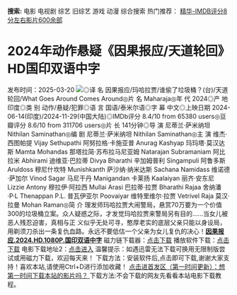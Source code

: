 **搜索:** 电影 电视剧 综艺 旧综艺 游戏 动漫 综合搜索 热门推荐： [精华-IMDB评分8分左右影片600余部](https://www.dytt8.com/html/gndy/jddy/20160320/50510.html)
# 2024年动作悬疑《因果报应/天道轮回》HD国印双语中字
发布时间：2025-03-20 
![](https://img9.doubanio.com/view/photo/l_ratio_poster/public/p2915350868.jpg)◎译 名 因果报应/玛哈拉贾/谁偷了垃圾桶？(台)/天道轮回/What Goes Around Comes Around◎片 名 Maharaja◎年 代 2024◎产 地 印度◎类 别 动作/悬疑/犯罪◎语 言 国语/泰米尔语◎字 幕 中文◎上映日期 2024-06-14(印度)/2024-11-29(中国大陆)◎IMDb评分 8.4/10 from 65380 users◎豆瓣评分 8.6/10 from 311706 users◎片 长 141分钟◎导 演 尼蒂兰·萨米纳坦 Nithilan Saminathan◎编 剧 尼蒂兰·萨米纳坦 Nithilan Saminathan◎主 演 维杰·西图帕提 Vijay Sethupathi 阿努拉格·卡施亚普 Anurag Kashyap 玛玛塔·莫汉达斯 Mamta Mohandas 那塔拉简·苏布拉马尼亚姆 Natarajan Subramaniam 阿比拉米 Abhirami 迪维亚·巴拉蒂 Divya Bharathi 辛加姆普利 Singampuli 阿鲁多斯 Aruldoss 穆尼什坎特 Munishkanth 萨沙纳·纳米达斯 Sachana Namidass 维诺德·萨加尔 Vinod Sagar 马尼干丹 Manigandan 卡莱扬 Kaalaiyan 丽齐·安东尼 Lizzie Antony 穆拉伊·阿拉西 Mullai Arasi 巴拉蒂·拉贾 Bharathi Rajaa 舍纳潘·P·L Thenappan P.L. 普瓦伊亚尔 Poovaiyar 维特里维尔·拉贾 Vetrivel Raja 莫汉·拉曼 Mohan Raman◎简 介 理发师玛哈拉贾大闹警局，悬赏70万要为一个价值300的垃圾桶立案。众人疑惑之际，才发觉玛哈拉贾来警局另有目的……当女儿被恶人残忍迫害，真相与正 义似乎无处可寻，憨厚老实的底层父亲只能以身设局，用剃须刀杀出一条复仇血路。永远不要低估一个父亲为女儿复仇的决心！[**因果报应.2024.HD.1080P.国印双语中字**](magnet:?xt=urn:btih:d7bab710670a87e86a8f4acb259dabb30f6ef9fd&dn=%e9%98%b3%e5%85%89%e7%94%b5%e5%bd%b1dygod.org.%e5%9b%a0%e6%9e%9c%e6%8a%a5%e5%ba%94.2024.HD.1080P.%e5%9b%bd%e5%8d%b0%e5%8f%8c%e8%af%ad%e4%b8%ad%e5%ad%97.mkv&tr=udp%3a%2f%2ftracker.opentrackr.org%3a1337%2fannounce&tr=udp%3a%2f%2fexodus.desync.com%3a6969%2fannounce) 磁力链下载器：[点击下载](https://dygod.org/js/bt.htm "qBittorrent") 播放软件下载：[点击下载](https://dygod.org/js/player.htm "PotPlayer") 电影下载地址2：[点击进入](https://dygod.org/ "阳光电影") 温馨提示：如遇迅雷无法下载可换用无限制版尝试或用磁力下载，欢迎每天来！  下载方法：安装软件后,点击即可下载,谢谢大家支持！喜欢本站,请使用Ctrl+D进行添加收藏！ [点击进首发区（第一时间更新）：想第一时间下载本站的影片吗？ ](https://www.ygdy8.net/)下载方法:不会下载的网友先看看本站电影下载教程。